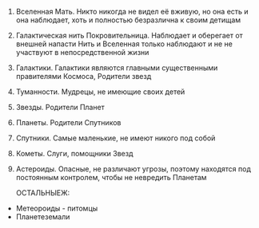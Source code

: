 
1. Вселенная Мать. Никто никогда не видел её вживую, но она есть и она наблюдает, хоть и  полностью безразлична к своим детищам
2. Галактическая нить Покровительница. Наблюдает и оберегает от внешней напасти
Нить и Вселенная только наблюдают и не не участвуют в непосредственной жизни


3. Галактики. Галактики являются главными существенными правителями Космоса, Родители звезд
4. Туманности. Мудрецы, не имеющие своих детей
5. Звезды. Родители Планет
6. Планеты. Родители Спутников
7. Спутники. Самые маленькие, не имеют никого под собой

8. Кометы. Слуги, помощники Звезд
9. Астероиды. Опасные, не различают угрозы, поэтому находятся под постоянным контролем, чтобы не невредить Планетам
   
   ОСТАЛЬНЫЕЖ:
   
- Метеороиды - питомцы
- Планетеземали